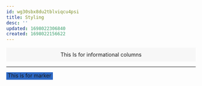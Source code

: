```yaml
---
id: wg30sbx8du2tblviqcu4psi
title: Styling
desc: ''
updated: 1698022306840
created: 1698022156622
---
```



<div style="background-color:#aaaaaa12; padding:10px">

<center>
  This Is for informational columns
</center>

</div>

<hr>  
<span style="background-color:#2D68C4; padding:0 4px 3px">This is for marker</span>

